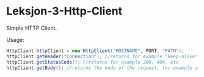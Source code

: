 # Leksjon-3-Http-Client

Simple HTTP Client. 

Usage: 
```java
HttpClient httpClient = new HttpClient("HOSTNAME", PORT, "PATH");
httpClient.getHeader("Connection"); //returns for example "keep-alive"
httpClient.getStatusCode(); //returns for example 200, 404, etc
httpClient.getBody(); //returns the body of the request, for example a HTML document.
```
